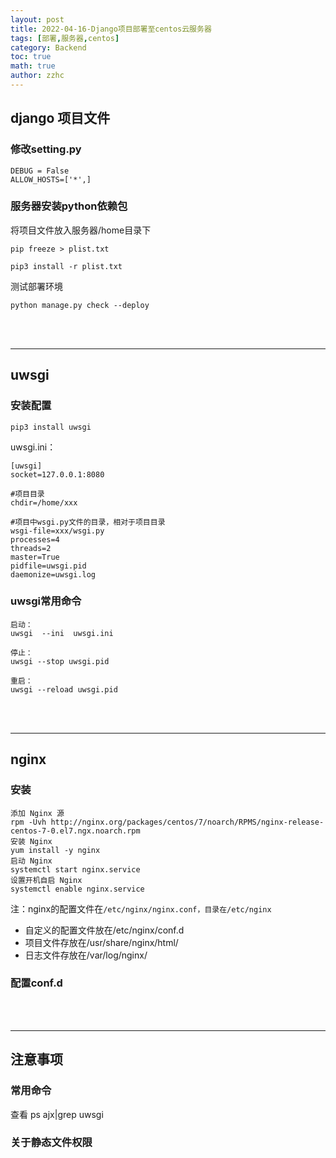```yaml
---
layout: post
title: 2022-04-16-Django项目部署至centos云服务器 
tags: [部署,服务器,centos]
category: Backend
toc: true
math: true
author: zzhc
---
```



## django 项目文件

### 修改setting.py
```shell
DEBUG = False
ALLOW_HOSTS=['*',]
```

### 服务器安装python依赖包

将项目文件放入服务器/home目录下
```shell
pip freeze > plist.txt

pip3 install -r plist.txt
```

测试部署环境
```shell
python manage.py check --deploy
```



<br>
<br>

***

## uwsgi

### 安装配置
```shell
pip3 install uwsgi
```

uwsgi.ini：

```shell
[uwsgi]
socket=127.0.0.1:8080

#项目目录
chdir=/home/xxx

#项目中wsgi.py文件的目录，相对于项目目录
wsgi-file=xxx/wsgi.py
processes=4
threads=2
master=True
pidfile=uwsgi.pid
daemonize=uwsgi.log
```

### uwsgi常用命令

```shell
启动：
uwsgi  --ini  uwsgi.ini

停止：
uwsgi --stop uwsgi.pid

重启：
uwsgi --reload uwsgi.pid
```








<br>
<br>

***

## nginx

### 安装
```shell
添加 Nginx 源
rpm -Uvh http://nginx.org/packages/centos/7/noarch/RPMS/nginx-release-centos-7-0.el7.ngx.noarch.rpm
安装 Nginx
yum install -y nginx
启动 Nginx
systemctl start nginx.service
设置开机自启 Nginx
systemctl enable nginx.service
```


<i class="fas fa-exclamation"></i>注：nginx的配置文件在<code>/etc/nginx/nginx.conf，目录在/etc/nginx </code>

 - 自定义的配置文件放在/etc/nginx/conf.d
 - 项目文件存放在/usr/share/nginx/html/
 - 日志文件存放在/var/log/nginx/

### 配置conf.d









<br>
<br>

***

## 注意事项


### 常用命令


查看
ps ajx|grep uwsgi



### 关于静态文件权限